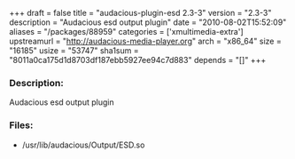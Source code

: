 +++
draft = false
title = "audacious-plugin-esd 2.3-3"
version = "2.3-3"
description = "Audacious esd output plugin"
date = "2010-08-02T15:52:09"
aliases = "/packages/88959"
categories = ['xmultimedia-extra']
upstreamurl = "http://audacious-media-player.org"
arch = "x86_64"
size = "16185"
usize = "53747"
sha1sum = "8011a0ca175d1d8703df187ebb5927ee94c7d883"
depends = "[]"
+++
### Description: 
Audacious esd output plugin

### Files: 
* /usr/lib/audacious/Output/ESD.so
